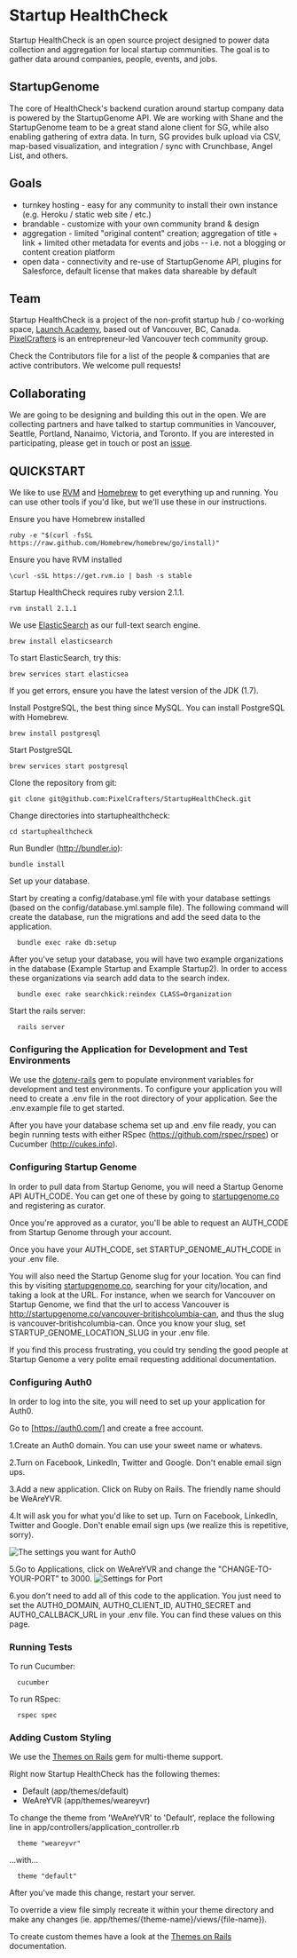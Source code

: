 # Startup HealthCheck

Startup HealthCheck is an open source project designed to power data collection and aggregation for local startup communities. The goal is to gather data around companies, people, events, and jobs.

## StartupGenome

The core of HealthCheck's backend curation around startup company data is powered by the StartupGenome API. We are working with Shane and the StartupGenome team to be a great stand alone client for SG, while also enabling gathering of extra data. In turn, SG provides bulk upload via CSV, map-based visualization, and integration / sync with Crunchbase, Angel List, and others.

## Goals

* turnkey hosting - easy for any community to install their own instance (e.g. Heroku / static web site / etc.)
* brandable - customize with your own community brand & design
* aggregation - limited "original content" creation; aggregation of title + link + limited other metadata for events and jobs -- i.e. not a blogging or content creation platform
* open data - connectivity and re-use of StartupGenome API, plugins for Salesforce, default license that makes data shareable by default


## Team

Startup HealthCheck is a project of the non-profit startup hub / co-working space, [Launch Academy](http://launchacademy.ca/), based out of Vancouver, BC, Canada. [PixelCrafters](http://www.pixelcrafters.ca) is an entrepreneur-led Vancouver tech community group.

Check the Contributors file for a list of the people & companies that are active contributors. We welcome pull requests!

## Collaborating

We are going to be designing and building this out in the open. We are collecting partners and have talked to startup communities in Vancouver, Seattle, Portland, Nanaimo, Victoria, and Toronto. If you are interested in participating, please get in touch or post an [issue](https://github.com/PixelCrafters/StartupHealthCheck/issues).


## QUICKSTART

We like to use [RVM](http://rvm.io/) and [Homebrew](http://brew.sh/) to get everything up and running. You can use other tools if you'd like, but we'll use these in our instructions.


Ensure you have Homebrew installed
```
ruby -e "$(curl -fsSL https://raw.github.com/Homebrew/homebrew/go/install)"
```

Ensure you have RVM installed
```
\curl -sSL https://get.rvm.io | bash -s stable
```

Startup HealthCheck requires ruby version 2.1.1.
```
rvm install 2.1.1
```

We use [ElasticSearch](http://www.elasticsearch.org/) as our full-text search engine.
```
brew install elasticsearch
```  

To start ElasticSearch, try this:
```
brew services start elasticsea
```
If you get errors, ensure you have the latest version of the JDK (1.7).


Install PostgreSQL, the best thing since MySQL. You can install PostgreSQL with Homebrew.
```
brew install postgresql
```

Start PostgreSQL
```
brew services start postgresql
```

Clone the repository from git:
```
git clone git@github.com:PixelCrafters/StartupHealthCheck.git
```

Change directories into startuphealthcheck:
```
cd startuphealthcheck
```  

Run Bundler (http://bundler.io):
```  
bundle install
``` 

Set up your database. 

Start by creating a config/database.yml file with your database settings (based on the config/database.yml.sample file). The following command will create the database, run the migrations and add the seed data to the application.
```
  bundle exec rake db:setup
```

After you've setup your database, you will have two example organizations in the database (Example Startup and Example Startup2). In order to access these organizations via search add data to the search index.
```
  bundle exec rake searchkick:reindex CLASS=Organization
```

Start the rails server:
```  
  rails server
```  

### Configuring the Application for Development and Test Environments

We use the [dotenv-rails](https://github.com/bkeepers/dotenv) gem to populate environment variables for development and test environments. To configure your application you will need to create a .env file in the root directory of your application. See the .env.example file to get started.

After you have your database schema set up and .env file ready, you can begin running tests with either RSpec (https://github.com/rspec/rspec) or Cucumber (http://cukes.info).

### Configuring Startup Genome

In order to pull data from Startup Genome, you will need a Startup Genome API AUTH_CODE. You can get one of these by going to [startupgenome.co](https://startupgenome.co/) and registering as curator. 

Once you're approved as a curator, you'll be able to request an AUTH_CODE from Startup Genome through your account.

Once you have your AUTH_CODE, set STARTUP_GENOME_AUTH_CODE in your .env file. 

You will also need the Startup Genome slug for your location. You can find this by visiting [startupgenome.co](https://startupgenome.co/), searching for your city/location, and taking a look at the URL. For instance, when we search for Vancouver on Startup Genome, we find that the url to access Vancouver is http://startupgenome.co/vancouver-britishcolumbia-can, and thus the slug is vancouver-britishcolumbia-can. Once you know your slug, set STARTUP_GENOME_LOCATION_SLUG in your .env file.

If you find this process frustrating, you could try sending the good people at Startup Genome a very polite email requesting additional documentation.

### Configuring Auth0

In order to log into the site, you will need to set up your application for Auth0.

Go to [https://auth0.com/] and create a free account.

1.Create an Auth0 domain. You can use your sweet name or whatevs.

2.Turn on Facebook, LinkedIn, Twitter and Google. Don't enable email sign ups.

3.Add a new application. Click on Ruby on Rails. The friendly name should be WeAreYVR.

4.It will ask you for what you'd like to set up. Turn on Facebook, LinkedIn, Twitter and Google. Don't enable email sign ups (we realize this is repetitive, sorry).

![The settings you want for Auth0](https://raw.githubusercontent.com/PixelCrafters/StartupHealthCheck/master/app/themes/weareyvr/assets/images/weareyvr/Auth0SocialConnections.png)


5.Go to Applications, click on WeAreYVR and change the "CHANGE-TO-YOUR-PORT" to 3000.
![Settings for Port](https://raw.githubusercontent.com/PixelCrafters/StartupHealthCheck/master/app/themes/weareyvr/assets/images/weareyvr/changeToYourPort.png)


6.you don't need to add all of this code to the application. You just need to set the AUTH0_DOMAIN, AUTH0_CLIENT_ID, AUTH0_SECRET and AUTH0_CALLBACK_URL in your .env file. You can find these values on this page.


### Running Tests

To run Cucumber:
```
  cucumber
```

To run RSpec:
```
  rspec spec
```

### Adding Custom Styling

We use the [Themes on Rails](https://github.com/yoolk/themes_on_rails) gem for multi-theme support.

Right now Startup HealthCheck has the following themes:
- Default (app/themes/default)
- WeAreYVR (app/themes/weareyvr)

To change the theme from 'WeAreYVR' to 'Default', replace the following line in app/controllers/application_controller.rb
```
  theme "weareyvr"
```
...with...
```
  theme "default"
```
After you've made this change, restart your server.

To override a view file simply recreate it within your theme directory and make any changes (ie. app/themes/{theme-name}/views/{file-name}).

To create custom themes have a look at the [Themes on Rails](https://github.com/yoolk/themes_on_rails) documentation.

